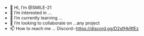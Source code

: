 - 👋 Hi, I’m @SMILE-21
- 👀 I’m interested in ...
- 🌱 I’m currently learning ...
- 💞️ I’m looking to collaborate on ...any project 
- 📫 How to reach me ... Discord:-https://discord.gg/D2sfHkRfEz

<!---
SMILE-21/SMILE-21 is a ✨ special ✨ repository because its `README.md` (this file) appears on your GitHub profile.
You can click the Preview link to take a look at your changes.
--->
